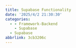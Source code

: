 ```yaml
---
title: Supabase Functionality
date: '2025/4/2 21:30:30'
categories:
  - - Framework-Backend
    - Supabase
  - Supabase
abbrlink: 3cb3206c
---
```

